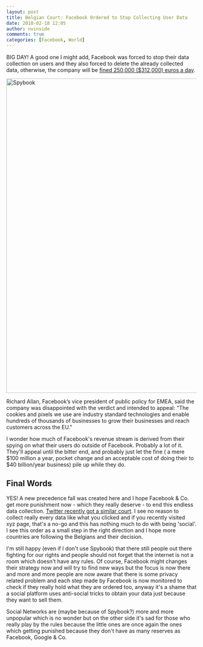 ```yaml
---
layout: post
title: Belgian Court: Facebook Ordered to Stop Collecting User Data
date: 2018-02-18 12:05
author: nvinside
comments: true
categories: [Facebook, World]
---
```

BIG DAY! A good one I might add, Facebook was forced to stop their data collection on users and they also forced to delete the already collected data, otherwise, the company will be <a href="https://www.theguardian.com/technology/2018/feb/16/facebook-ordered-stop-collecting-user-data-fines-belgian-court" target="_blank" rel="noopener">fined 250,000 ($312,000) euros a day</a>.

<img class="alignnone size-full wp-image-2875" src="https://chefkochblog.files.wordpress.com/2018/02/151021-weill-facebook-spying-tease_fjgx6z.jpg" alt="Spybook" width="1480" height="832" />

<!--more-->

Richard Allan, Facebook’s vice president of public policy for EMEA, said the company was disappointed with the verdict and intended to appeal: "The cookies and pixels we use are industry standard technologies and enable hundreds of thousands of businesses to grow their businesses and reach customers across the EU."

I wonder how much of Facebook's revenue stream is derived from their spying on what their users do outside of Facebook. Probably a lot of it. They'll appeal until the bitter end, and probably just let the fine ( a mere $100 million a year, pocket change and an acceptable cost of doing their to $40 billion/year business) pile up while they do.

<h2>Final Words</h2>

YES! A new precedence fall was created here and I hope Facebook &amp; Co. get more punishment now - which they really deserve - to end this endless data collection. <a href="https://torrentfreak.com/embedding-a-tweet-can-be-copyright-infringement-court-rules-180216/" target="_blank" rel="noopener">Twitter recently got a similar court</a>. I see no reason to collect really every data like what you clicked and if you recently visited xyz page, that's a no-go and this has nothing much to do with being 'social'. I see this order as a small step in the right direction and I hope more countries are following the Belgians and their decision.

I'm still happy (even if I don't use Spybook) that there still people out there fighting for our rights and people should not forget that the internet is not a room which doesn't have any rules. Of course, Facebook might changes their strategy now and will try to find new ways but the focus is now there and more and more people are now aware that there is some privacy related problem and each step made by Facebook is now monitored to check if they really hold what they are ordered too, anyway it's a shame that a social platform uses anti-social tricks to obtain your data just because they want to sell them.

Social Networks are (maybe because of Spybook?) more and more unpopular which is no wonder but on the other side it's sad for those who really play by the rules because the little ones are once again the ones which getting punished because they don't have as many reserves as Facebook, Google &amp; Co.
